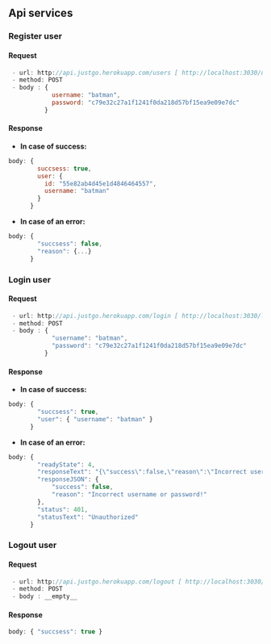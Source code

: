 ## Api services

### Register user

#### Request
```javascript
 - url: http://api.justgo.herokuapp.com/users [ http://localhost:3030/users ]
 - method: POST
 - body : {
            username: "batman",
            password: "c79e32c27a1f1241f0da218d57bf15ea9e09e7dc"
          }
```

#### Response
 - **In case of success:**

```javascript
body: {
        succsess: true,
        user: {
          id: "55e82ab4d45e1d4846464557",
          username: "batman"
        }
      }
```

 - **In case of an error:**

```javascript
body: {
        "succsess": false,
        "reason": {...}
      }
```

### Login user

#### Request
```javascript
 - url: http://api.justgo.herokuapp.com/login [ http://localhost:3030/login ]
 - method: POST
 - body : {
            "username": "batman",
            "password": "c79e32c27a1f1241f0da218d57bf15ea9e09e7dc"
          }
```

#### Response
 - **In case of success:**

```javascript
body: {
        "succsess": true,
        "user": { "username": "batman" }
      }
```

 - **In case of an error:**

```javascript
body: {
        "readyState": 4,
        "responseText": "{\"success\":false,\"reason\":\"Incorrect username or password!\"}",
        "responseJSON": {
            "success": false,
            "reason": "Incorrect username or password!"
        },
        "status": 401,
        "statusText": "Unauthorized"
      }
```

### Logout user

#### Request
```javascript
 - url: http://api.justgo.herokuapp.com/logout [ http://localhost:3030/logout ]
 - method: POST
 - body : __empty__
```

#### Response

```javascript
body: { "succsess": true }
```
